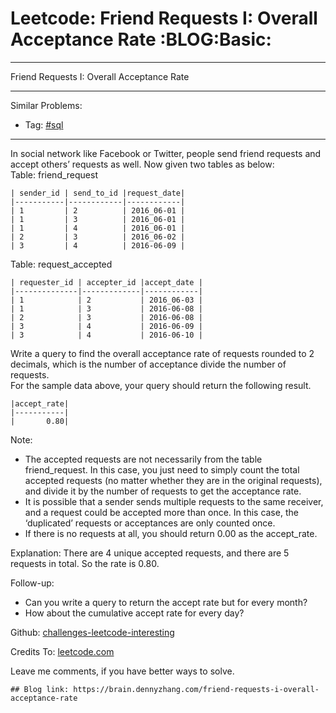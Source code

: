 # Leetcode: Friend Requests I: Overall Acceptance Rate     :BLOG:Basic:


---

Friend Requests I: Overall Acceptance Rate  

---

Similar Problems:  
-   Tag: [#sql](https://brain.dennyzhang.com/tag/sql)

---

In social network like Facebook or Twitter, people send friend requests and accept others’ requests as well. Now given two tables as below:  
Table: friend\_request  

    | sender_id | send_to_id |request_date|
    |-----------|------------|------------|
    | 1         | 2          | 2016_06-01 |
    | 1         | 3          | 2016_06-01 |
    | 1         | 4          | 2016_06-01 |
    | 2         | 3          | 2016_06-02 |
    | 3         | 4          | 2016-06-09 |

Table: request\_accepted  

    | requester_id | accepter_id |accept_date |
    |--------------|-------------|------------|
    | 1            | 2           | 2016_06-03 |
    | 1            | 3           | 2016-06-08 |
    | 2            | 3           | 2016-06-08 |
    | 3            | 4           | 2016-06-09 |
    | 3            | 4           | 2016-06-10 |

Write a query to find the overall acceptance rate of requests rounded to 2 decimals, which is the number of acceptance divide the number of requests.  
For the sample data above, your query should return the following result.  

    |accept_rate|
    |-----------|
    |       0.80|

Note:  
-   The accepted requests are not necessarily from the table friend\_request. In this case, you just need to simply count the total accepted requests (no matter whether they are in the original requests), and divide it by the number of requests to get the acceptance rate.
-   It is possible that a sender sends multiple requests to the same receiver, and a request could be accepted more than once. In this case, the ‘duplicated’ requests or acceptances are only counted once.
-   If there is no requests at all, you should return 0.00 as the accept\_rate.

Explanation: There are 4 unique accepted requests, and there are 5 requests in total. So the rate is 0.80.  

Follow-up:  
-   Can you write a query to return the accept rate but for every month?
-   How about the cumulative accept rate for every day?

Github: [challenges-leetcode-interesting](https://github.com/DennyZhang/challenges-leetcode-interesting/tree/master/friend-requests-i-overall-acceptance-rate)  

Credits To: [leetcode.com](https://leetcode.com/problems/friend-requests-i-overall-acceptance-rate/description/)  

Leave me comments, if you have better ways to solve.  

    ## Blog link: https://brain.dennyzhang.com/friend-requests-i-overall-acceptance-rate
